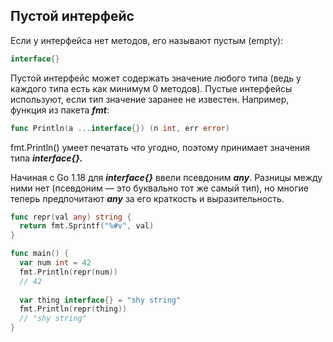 ## Пустой интерфейс

Если у интерфейса нет методов, его называют пустым (empty):

```go
interface{}
```

Пустой интерфейс может содержать значение любого типа (ведь у каждого типа есть как минимум 0 методов). Пустые интерфейсы используют, если тип значение заранее не известен. Например, функция из пакета ***fmt***:

```go
func Println(a ...interface{}) (n int, err error)
```

fmt.Println() умеет печатать что угодно, поэтому принимает значения типа ***interface{}.***

Начиная с Go 1.18 для ***interface{}*** ввели псевдоним ***any***. Разницы между ними нет (псевдоним — это буквально тот же самый тип), но многие теперь предпочитают ***any*** за его краткость и выразительность.

```go
func repr(val any) string {
  return fmt.Sprintf("%#v", val)
}

func main() {
  var num int = 42
  fmt.Println(repr(num))
  // 42
  
  var thing interface{} = "shy string"
  fmt.Println(repr(thing))
  // "shy string"
}
```

